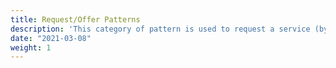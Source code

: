 ```yaml
---
title: Request/Offer Patterns
description: 'This category of pattern is used to request a service (by making an Activity Streams 2.0 `Offer`)'
date: "2021-03-08"
weight: 1
---
```

